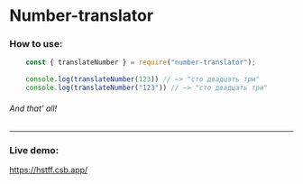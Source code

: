# Number-translator

### How to use:
```javascript
    const { translateNumber } = require("number-translator");
    
    console.log(translateNumber(123)) // —> "сто двадцать три"
    console.log(translateNumber("123")) // —> "сто двадцать три"
```
###### And that' all!
---

### Live demo: 
https://hstff.csb.app/